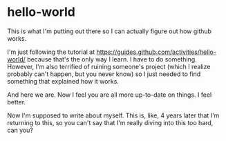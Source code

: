 # hello-world
This is what I'm putting out there so I can actually figure out how github works.
 
I'm just following the tutorial at https://guides.github.com/activities/hello-world/ because that's the only way I learn. I have to do something.  However, I'm also terrified of ruining someone's project (which I realize probably can't happen, but you never know) so I just needed to find something that explained how it works.

And here we are. Now I feel you are all more up-to-date on things.  I feel better.

Now I'm supposed to write about myself. This is, like, 4 years later that I'm returning to this, so you can't say that I'm really diving into this too hard, can you?
